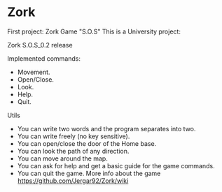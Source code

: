 # Zork
First project: Zork Game "S.O.S"
This is a University project:

Zork S.O.S_0.2 release

Implemented commands:

 - Movement.
 - Open/Close.
 - Look.
 - Help.
 - Quit.

Utils
 
 - You can write two words and the program separates into two.
 - You can write freely (no key sensitive).
 - You can open/close the door of the Home base.
 - You can look the path of any direction.
 - You can move around the map.
 - You can ask for help and get a basic guide for the game commands.
 - You can quit the game.
More info about the game https://github.com/Jergar92/Zork/wiki

